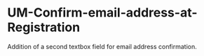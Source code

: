 # UM-Confirm-email-address-at-Registration
Addition of a second textbox field for email address confirmation.
